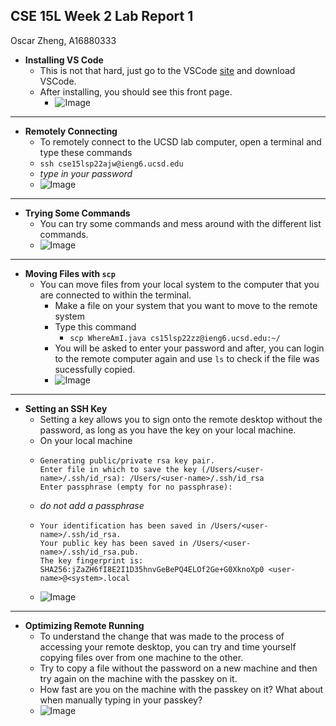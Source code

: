 ## CSE 15L Week 2 Lab Report 1
Oscar Zheng, A16880333

- **Installing VS Code**
  - This is not that hard, just go to the VSCode [site](https://code.visualstudio.com/) and download VSCode.
  - After installing, you should see this front page.
    - ![Image](https://cdn.discordapp.com/attachments/856335317203681280/962143518267158528/unknown.png)
-------------------------------------------------------------------------------------------------------------------
- **Remotely Connecting**
  - To remotely connect to the UCSD lab computer, open a terminal and type these commands
   - `ssh cse15lsp22ajw@ieng6.ucsd.edu`
   - *type in your password*
    - ![Image](https://cdn.discordapp.com/attachments/856335317203681280/962149296399069264/unknown.png)
--------------------------------------------------------------------------------------------------------------------
- **Trying Some Commands**
  - You can try some commands and mess around with the different list commands.
  - ![Image](https://cdn.discordapp.com/attachments/856335317203681280/962149779108941894/unknown.png)
---------------------------------------------------------------------------------------------------------------------
- **Moving Files with `scp`**
  - You can move files from your local system to the computer that you are connected to within the terminal.
    - Make a file on your system that you want to move to the remote system
    - Type this command 
      - `scp WhereAmI.java cs15lsp22zz@ieng6.ucsd.edu:~/`
    - You will be asked to enter your password and after, you can login to the remote computer again and use `ls` to check if the file was sucessfully copied.
    - ![Image](https://cdn.discordapp.com/attachments/856335317203681280/962150405037494312/unknown.png)
---------------------------------------------------------------------------------------------------------------------
- **Setting an SSH Key**
  -  Setting a key allows you to sign onto the remote desktop without the password, as long as you have the key on your local machine.
  -  On your local machine
    - ```$ssh-keygen
      Generating public/private rsa key pair.
      Enter file in which to save the key (/Users/<user-name>/.ssh/id_rsa): /Users/<user-name>/.ssh/id_rsa
      Enter passphrase (empty for no passphrase):
      ```
    - *do not add a passphrase*
    - ```Enter same passphrase again: 
      Your identification has been saved in /Users/<user-name>/.ssh/id_rsa.
      Your public key has been saved in /Users/<user-name>/.ssh/id_rsa.pub.
      The key fingerprint is:
      SHA256:jZaZH6fI8E2I1D35hnvGeBePQ4ELOf2Ge+G0XknoXp0 <user-name>@<system>.local
      ```
    - ![Image](https://cdn.discordapp.com/attachments/856335317203681280/962164594024017960/unknown.png)

------------------------------------------------------------------------
- **Optimizing Remote Running**
  - To understand the change that was made to the process of accessing your remote desktop, you can try and time yourself copying files over from one machine to the other. 
  - Try to copy a file without the password on a new machine and then try again on the machine with the passkey on it. 
  - How fast are you on the machine with the passkey on it? What about when manually typing in your passkey?
  - ![Image](https://cdn.discordapp.com/attachments/856335317203681280/962168172172157019/unknown.png)

